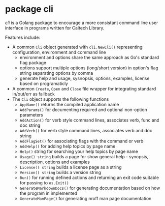

# package cli

_cli_ is a Golang package to encourage a more consistant command line user interface
in programs written for Caltech Library.

Features include:

+ A common `Cli` object generated with `cli.NewCli()` representing configuration, environment and command line
    + environment and options share the same approach as Go's standard flag package
    + options support multiple options (long/short version) in option's flag string separating options by comma
    + generate help and usage, sysnopsis, options, examples, license based on programaticly
+ A common `Create`, `Open` and `Close` file wrapper for integrating standard in/out/err as fallback
+ The `Cli` object supports the following functions
    + `AppName()` returns the compiled application name
    + `AddParams()` for documenting required and optional non-option parameters
    + `AddAction()` for verb style command lines, associates verb, func and doc string
    + `AddVerb()` for verb style command lines, associates verb and doc string
    + `AddFlagSet()` for associating flags with the command or verb
    + `AddHelp()` for adding help topics by page name
    + `Help()` string for searching your help topics by page name
    + `Usage() string` builds a page for show general help - synopsis, description, options and examples
    + `License() string` builds a license page as a string
    + `Version() string` builds a version string
    + `Run()` for running defined actions and returning an exit code suitable for passing to `os.Exit()`
    + `GenerateMarkdownDocs()` for generating documentation based on how the program in implemented
    + `GenerateManPage()` for generating nroff man page documentation

